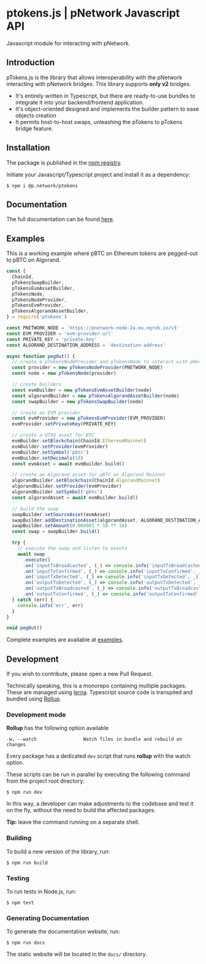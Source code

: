 # ptokens.js | pNetwork Javascript API

Javascript module for interacting with pNetwork.

## Introduction
pTokens.js is the library that allows interoperability with the pNetwork interacting with pNetwork bridges.
This library supports **only v2** bridges.

- It's entirely written in Typescript, but there are ready-to-use bundles to integrate it into your backend/frontend application.
- It's object-oriented designed and implements the builder pattern to ease objects creation
- It permits host-to-host swaps, unleashing the pTokens to pTokens bridge feature.

## Installation
The package is published in the [npm registry](https://www.npmjs.com/package/@p.network/ptokens).

Initiate your Javascript/Typescript project and install it as a dependency:

```shell
$ npm i @p.network/ptokens
```

## Documentation

The full documentation can be found [here](https://pnetwork-association.github.io/ptokens.js/).

## Examples
This is a working example where pBTC on Ethereum tokens are pegged-out to pBTC on Algorand.

```ts
const {
  ChainId,
  pTokensSwapBuilder,
  pTokensEvmAssetBuilder,
  pTokensNode,
  pTokensNodeProvider,
  pTokensEvmProvider,
  pTokensAlgorandAssetBuilder,
} = require('ptokens')

const PNETWORK_NODE = 'https://pnetwork-node-2a.eu.ngrok.io/v3'
const EVM_PROVIDER = 'evm-provider-url'
const PRIVATE_KEY = 'private-key'
const ALGORAND_DESTINATION_ADDRESS = 'destination-address'

async function pegOut() {
  // create a pTokensNodeProvider and pTokensNode to interact with pNetwork
  const provider = new pTokensNodeProvider(PNETWORK_NODE)
  const node = new pTokensNode(provider)

  // create builders
  const evmBuilder = new pTokensEvmAssetBuilder(node)
  const algorandBuilder = new pTokensAlgorandAssetBuilder(node)
  const swapBuilder = new pTokensSwapBuilder(node)

  // create an EVM provider
  const evmProvider = new pTokensEvmProvider(EVM_PROVIDER)
  evmProvider.setPrivateKey(PRIVATE_KEY)

  // create a UTXO asset for BTC
  evmBuilder.setBlockchain(ChainId.EthereumMainnet)
  evmBuilder.setProvider(evmProvider)
  evmBuilder.setSymbol('pbtc')
  evmBuilder.setDecimals(18)
  const evmAsset = await evmBuilder.build()

  // create an Algorand asset for pBTC on Algorand Mainnet
  algorandBuilder.setBlockchain(ChainId.AlgorandMainnet)
  algorandBuilder.setProvider(evmProvider)
  algorandBuilder.setSymbol('pbtc')
  const algorandAsset = await evmBuilder.build()

  // build the swap
  swapBuilder.setSourceAsset(evmAsset)
  swapBuilder.addDestinationAsset(algorandAsset, ALGORAND_DESTINATION_ADDRESS)
  swapBuilder.setAmount(0.000001 * 10 ** 18)
  const swap = swapBuilder.build()

  try {
    // execute the swap and listen to events
    await swap
      .execute()
      .on('inputTxBroadcasted', (_) => console.info('inputTxBroadcasted', _))
      .on('inputTxConfirmed', (_) => console.info('inputTxConfirmed', _))
      .on('inputTxDetected', (_) => console.info('inputTxDetected', _))
      .on('outputTxDetected', (_) => console.info('outputTxDetected', _))
      .on('outputTxBroadcasted', (_) => console.info('outputTxBroadcasted', _))
      .on('outputTxConfirmed', (_) => console.info('outputTxConfirmed', _))
  } catch (err) {
    console.info('err', err)
  }
}

void pegOut()
```

Complete examples are available at [examples](https://github.com/pnetwork-association/ptokens.js/tree/master/examples).

## Development

If you wish to contribute, please open a new Pull Request.

Technically speaking, this is a monorepo containing multiple packages. These are managed using [lerna](https://github.com/lerna/lerna). Typescript source code is transpiled and bundled using [Rollup](https://rollupjs.org/guide/en/).

### Development mode

**Rollup** has the following option available

```
-w, --watch                 Watch files in bundle and rebuild on changes
```

Every package has a dedicated `dev` script that runs **rollup** with the watch option.

These scripts can be run in parallel by executing the following command from the project root directory:

```shell
$ npm run dev
```

In this way, a developer can make adjustments to the codebase and test it on the fly, without the need to build the affected packages.

**Tip:** leave the command running on a separate shell.

### Building

To build a new version of the library, run:

```shell
$ npm run build
```

### Testing
To run tests in Node.js, run:

```shell
$ npm test
```

### Generating Documentation

To generate the documentation website, run:

```shell
$ npm run docs
```

The static website will be located in the `docs/` directory.
